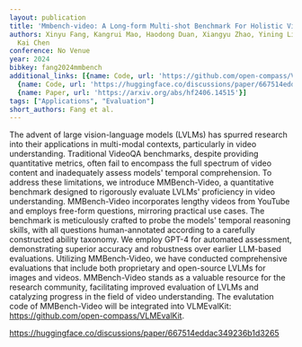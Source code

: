 ```yaml
---
layout: publication
title: 'Mmbench-video: A Long-form Multi-shot Benchmark For Holistic Video Understanding'
authors: Xinyu Fang, Kangrui Mao, Haodong Duan, Xiangyu Zhao, Yining Li, Dahua Lin,
  Kai Chen
conference: No Venue
year: 2024
bibkey: fang2024mmbench
additional_links: [{name: Code, url: 'https://github.com/open-compass/VLMEvalKit'},
  {name: Code, url: 'https://huggingface.co/discussions/paper/667514eddac349236b1d3265'},
  {name: Paper, url: 'https://arxiv.org/abs/hf2406.14515'}]
tags: ["Applications", "Evaluation"]
short_authors: Fang et al.
---
```

The advent of large vision-language models (LVLMs) has spurred research into their applications in multi-modal contexts, particularly in video understanding. Traditional VideoQA benchmarks, despite providing quantitative metrics, often fail to encompass the full spectrum of video content and inadequately assess models' temporal comprehension. To address these limitations, we introduce MMBench-Video, a quantitative benchmark designed to rigorously evaluate LVLMs' proficiency in video understanding. MMBench-Video incorporates lengthy videos from YouTube and employs free-form questions, mirroring practical use cases. The benchmark is meticulously crafted to probe the models' temporal reasoning skills, with all questions human-annotated according to a carefully constructed ability taxonomy. We employ GPT-4 for automated assessment, demonstrating superior accuracy and robustness over earlier LLM-based evaluations. Utilizing MMBench-Video, we have conducted comprehensive evaluations that include both proprietary and open-source LVLMs for images and videos. MMBench-Video stands as a valuable resource for the research community, facilitating improved evaluation of LVLMs and catalyzing progress in the field of video understanding. The evalutation code of MMBench-Video will be integrated into VLMEvalKit: https://github.com/open-compass/VLMEvalKit.

https://huggingface.co/discussions/paper/667514eddac349236b1d3265